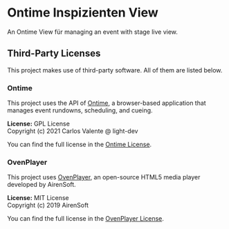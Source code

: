 # Ontime Inspizienten View

An Ontime View für managing an event with stage live view.

## Third-Party Licenses

This project makes use of third-party software. All of them are listed below.

### Ontime

This project uses the API of [Ontime](https://github.com/cpvalente/ontime), a browser-based application that manages event rundowns, scheduling, and cueing.

**License:** GPL License  
Copyright (c) 2021 Carlos Valente @ light-dev

You can find the full license in the [Ontime License](https://github.com/cpvalente/ontime/blob/master/LICENSE.md).

### OvenPlayer

This project uses [OvenPlayer](https://github.com/AirenSoft/OvenPlayer), an open-source HTML5 media player developed by AirenSoft.

**License:** MIT License  
Copyright (c) 2019 AirenSoft

You can find the full license in the [OvenPlayer License](https://github.com/AirenSoft/OvenPlayer/blob/master/LICENSE).
